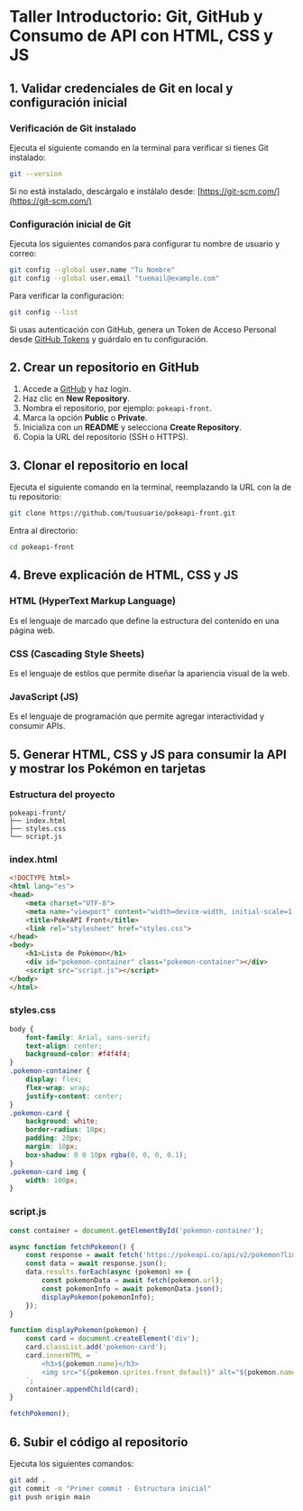 # **Taller Introductorio: Git, GitHub y Consumo de API con HTML, CSS y JS**

## **1. Validar credenciales de Git en local y configuración inicial**

### **Verificación de Git instalado**

Ejecuta el siguiente comando en la terminal para verificar si tienes Git instalado:

```sh
git --version
```

Si no está instalado, descárgalo e instálalo desde: [https://git-scm.com/](https://git-scm.com/)

### **Configuración inicial de Git**

Ejecuta los siguientes comandos para configurar tu nombre de usuario y correo:

```sh
git config --global user.name "Tu Nombre"
git config --global user.email "tuemail@example.com"
```

Para verificar la configuración:

```sh
git config --list
```

Si usas autenticación con GitHub, genera un Token de Acceso Personal desde [GitHub Tokens](https://github.com/settings/tokens) y guárdalo en tu configuración.

## **2. Crear un repositorio en GitHub**

1. Accede a [GitHub](https://github.com/) y haz login.
2. Haz clic en **New Repository**.
3. Nombra el repositorio, por ejemplo: `pokeapi-front`.
4. Marca la opción **Public** o **Private**.
5. Inicializa con un **README** y selecciona **Create Repository**.
6. Copia la URL del repositorio (SSH o HTTPS).

## **3. Clonar el repositorio en local**

Ejecuta el siguiente comando en la terminal, reemplazando la URL con la de tu repositorio:

```sh
git clone https://github.com/tuusuario/pokeapi-front.git
```

Entra al directorio:

```sh
cd pokeapi-front
```

## **4. Breve explicación de HTML, CSS y JS**

### **HTML (HyperText Markup Language)**

Es el lenguaje de marcado que define la estructura del contenido en una página web.

### **CSS (Cascading Style Sheets)**

Es el lenguaje de estilos que permite diseñar la apariencia visual de la web.

### **JavaScript (JS)**

Es el lenguaje de programación que permite agregar interactividad y consumir APIs.

## **5. Generar HTML, CSS y JS para consumir la API y mostrar los Pokémon en tarjetas**

### **Estructura del proyecto**

```plaintext
pokeapi-front/
├── index.html
├── styles.css
└── script.js
```

### **index.html**

```html
<!DOCTYPE html>
<html lang="es">
<head>
    <meta charset="UTF-8">
    <meta name="viewport" content="width=device-width, initial-scale=1.0">
    <title>PokeAPI Front</title>
    <link rel="stylesheet" href="styles.css">
</head>
<body>
    <h1>Lista de Pokémon</h1>
    <div id="pokemon-container" class="pokemon-container"></div>
    <script src="script.js"></script>
</body>
</html>
```

### **styles.css**

```css
body {
    font-family: Arial, sans-serif;
    text-align: center;
    background-color: #f4f4f4;
}
.pokemon-container {
    display: flex;
    flex-wrap: wrap;
    justify-content: center;
}
.pokemon-card {
    background: white;
    border-radius: 10px;
    padding: 20px;
    margin: 10px;
    box-shadow: 0 0 10px rgba(0, 0, 0, 0.1);
}
.pokemon-card img {
    width: 100px;
}
```

### **script.js**

```js
const container = document.getElementById('pokemon-container');

async function fetchPokemon() {
    const response = await fetch('https://pokeapi.co/api/v2/pokemon?limit=10');
    const data = await response.json();
    data.results.forEach(async (pokemon) => {
        const pokemonData = await fetch(pokemon.url);
        const pokemonInfo = await pokemonData.json();
        displayPokemon(pokemonInfo);
    });
}

function displayPokemon(pokemon) {
    const card = document.createElement('div');
    card.classList.add('pokemon-card');
    card.innerHTML = `
        <h3>${pokemon.name}</h3>
        <img src="${pokemon.sprites.front_default}" alt="${pokemon.name}">
    `;
    container.appendChild(card);
}

fetchPokemon();
```

## **6. Subir el código al repositorio**

Ejecuta los siguientes comandos:

```sh
git add .
git commit -m "Primer commit - Estructura inicial"
git push origin main
```